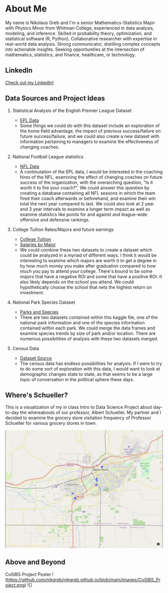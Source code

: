 # About Me

My name is Nikolaus Greb and I'm a senior Mathematics-Statistics Major with Physics Minor from Whitman College, experienced in data analysis, modeling, and inference. Skilled in probability theory, optimization, and statistical software (R, Python). Collaborative researcher with expertise in real-world data analysis. Strong communicator, distilling complex concepts into actionable insights. Seeking opportunities at the intersection of mathematics, statistics, and finance, healthcare, or technology.

## LinkedIn

[Check out my LinkedIn!](https://www.linkedin.com/in/nikolausgreb/)

## Data Sources and Project Ideas

1. Statistical Analysis of the English Premier League Dataset
   * [EPL Data](https://www.kaggle.com/datasets/evangower/premier-league-matches-19922022)
   * Some things we could do with this dataset include an exploration of the home field advantage, the impact of previous success/failure on future success/failure, and we could also create a new dataset with information pertaining to managers to examine the effectiveness of changing coaches.
  
2. National Football League statistics
   * [NFL Data](https://www.footballdb.com/seasons/index.html)
   * A continutation of the EPL data, I would be interested in the coaching hires of the NFL, examining the effect of changing coaches on future success of the organization, with the overarching question, "Is it worth it to fire your coach?". We could answer this question by creating a database containing all NFL seasons in which the team fired their coach afterwards or beforehand, and examine their win total the next year compared to last. We could also look at 2 year and 3 year intervals to examine a longer term impact as well as examine statistics like points for and against and league-wide offensive and defensive rankings.
  
3. College Tuition Rates/Majors and future earnings
   * [College Tuition](https://www.kaggle.com/datasets/jessemostipak/college-tuition-diversity-and-pay)
   * [Salaries by Major](https://www.kaggle.com/datasets/wsj/college-salaries)
   * We could combine these two datasets to create a dataset which could be analyzed in a myriad of different ways. I think it would be interesting to examine which majors are worth it to get a degree in by how much money you make after graduation compared to how much you pay to attend your college. There's bound to be some majors that have a negative ROI and some that have a positive ROI. It also likely depends on the school you attend. We could hypothetically choose the school that nets the highest return on investment.

4. National Park Species Dataset
   * [Parks and Species](https://www.kaggle.com/datasets/nationalparkservice/park-biodiversity?resource=download&select=parks.csv)
   * There are two datasets contained within this kaggle file, one of the national park information and one of the species information contained within each park. We could merge the data frames and examine species trends by size of park and/or location. There are numerous possibilities of analysis with these two datasets merged.

5. Census Data
   * [Dataset Source](https://www.kaggle.com/datasets/muonneutrino/us-census-demographic-data/data)
   * The census data has endless possibilities for analysis. If I were to try to do some sort of exploration with this data, I would want to look at demographic changes state to state, as that seems to be a large topic of conversation in the political sphere these days. 

## Where's Schueller? 

This is a visualization of my in class Intro to Data Science Project about day-to-day the whereabouts of our professor, Albert Schueller. My partner and I decided to examine the grocery store visitation frequency of Professor Schueller for various grocery stores in town.

![Schueller at Various Grocery Stores in the Walla Walla Area](https://github.com/nikgreb/nikgreb.github.io/blob/main/images/Where'sSchueller.png)

## Above and Beyond

CoSIBS Project Poster
!(https://github.com/nikgreb/nikgreb.github.io/blob/main/images/CoSIBS_Project.png)
![]




